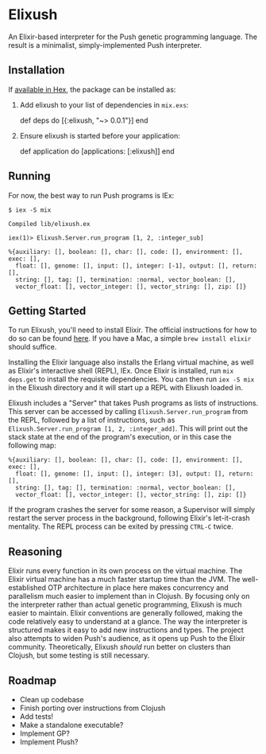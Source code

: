 # Elixush

An Elixir-based interpreter for the Push genetic programming language.
The result is a minimalist, simply-implemented Push interpreter.

## Installation

If [available in Hex](https://hex.pm/docs/publish), the package can be installed as:

  1. Add elixush to your list of dependencies in `mix.exs`:

        def deps do
          [{:elixush, "~> 0.0.1"}]
        end

  2. Ensure elixush is started before your application:

        def application do
          [applications: [:elixush]]
        end

## Running

For now, the best way to run Push programs is IEx:

    $ iex -S mix

    Compiled lib/elixush.ex

    iex(1)> Elixush.Server.run_program [1, 2, :integer_sub]

    %{auxiliary: [], boolean: [], char: [], code: [], environment: [], exec: [],
      float: [], genome: [], input: [], integer: [-1], output: [], return: [],
      string: [], tag: [], termination: :normal, vector_boolean: [],
      vector_float: [], vector_integer: [], vector_string: [], zip: []}

## Getting Started

To run Elixush, you'll need to install Elixir. The official instructions for how
to do so can be found [here](http://elixir-lang.org/install.html). If you have a
Mac, a simple `brew install elixir` should suffice.

Installing the Elixir language also installs the Erlang virtual machine, as well
as Elixir's interactive shell (REPL), IEx. Once Elixir is installed, run `mix deps.get`
to install the requisite dependencies. You can then run `iex -S mix` in the Elixush
directory and it will start up a REPL with Elixush loaded in.

Elixush includes a "Server" that takes Push programs as lists of instructions.
This server can be accessed by calling `Elixush.Server.run_program` from the REPL,
followed by a list of instructions, such as `Elixush.Server.run_program [1, 2, :integer_add]`.
This will print out the stack state at the end of the program's execution, or in
this case the following map:
```
%{auxiliary: [], boolean: [], char: [], code: [], environment: [], exec: [],
  float: [], genome: [], input: [], integer: [3], output: [], return: [],
  string: [], tag: [], termination: :normal, vector_boolean: [],
  vector_float: [], vector_integer: [], vector_string: [], zip: []}
```

If the program crashes the server for some reason, a Supervisor will simply restart
the server process in the background, following Elixir's let-it-crash mentality.
The REPL process can be exited by pressing `CTRL-C` twice.

## Reasoning

Elixir runs every function in its own process on the virtual machine. The Elixir
virtual machine has a much faster startup time than the JVM. The well-established
OTP architecture in place here makes concurrency and parallelism much easier to
implement than in Clojush. By focusing only on the interpreter rather than actual
genetic programming, Elixush is much easier to maintain. Elixir conventions are
generally followed, making the code relatively easy to understand at a glance. The
way the interpreter is structured makes it easy to add new instructions and types.
The project also attempts to widen Push's audience, as it opens up Push to the Elixir
community. Theoretically, Elixush *should* run better on clusters than Clojush, but
some testing is still necessary.

## Roadmap

* Clean up codebase
* Finish porting over instructions from Clojush
* Add tests!
* Make a standalone executable?
* Implement GP?
* Implement Plush?
